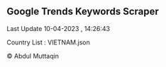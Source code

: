 

## Google Trends Keywords Scraper 
 
Last Update 10-04-2023 , 14:26:43

Country List :
VIETNAM.json



© Abdul Muttaqin 
